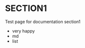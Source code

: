 SECTION1
=========

Test page for documentation section1

* very happy
* md
* list

[Google]: http://google.com/
